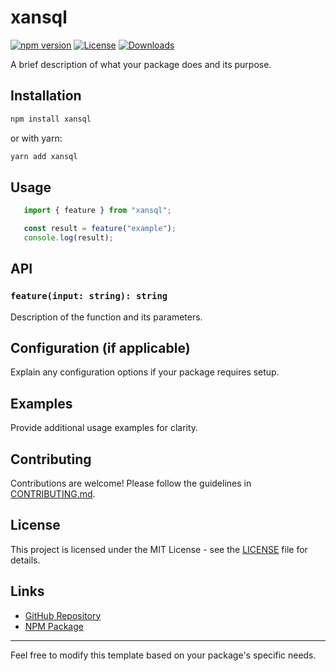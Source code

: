 # xansql

[![npm version](https://img.shields.io/npm/v/xansql.svg)](https://www.npmjs.com/package/xansql)
[![License](https://img.shields.io/npm/l/xansql.svg)](https://github.com/your-username/xansql/blob/main/LICENSE)
[![Downloads](https://img.shields.io/npm/dt/xansql.svg)](https://www.npmjs.com/package/xansql)

A brief description of what your package does and its purpose.

## Installation

```sh
npm install xansql
```

or with yarn:

```sh
yarn add xansql
```

## Usage

```js
   import { feature } from "xansql";

   const result = feature("example");
   console.log(result);
```

## API

### `feature(input: string): string`
Description of the function and its parameters.

## Configuration (if applicable)
Explain any configuration options if your package requires setup.

## Examples
Provide additional usage examples for clarity.

## Contributing
Contributions are welcome! Please follow the guidelines in [CONTRIBUTING.md](./CONTRIBUTING.md).

## License

This project is licensed under the MIT License - see the [LICENSE](./LICENSE) file for details.

## Links
- [GitHub Repository](https://github.com/your-username/xansql)
- [NPM Package](https://www.npmjs.com/package/xansql)

---

Feel free to modify this template based on your package's specific needs.
